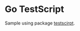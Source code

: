 # Go TestScript

Sample using package [testscirpt](https://github.com/rogpeppe/go-internal/tree/master/testscript).
